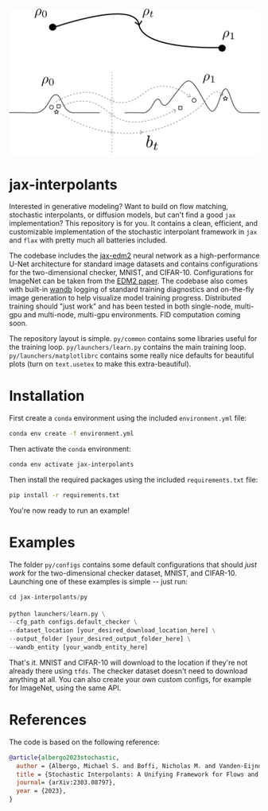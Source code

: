 ![transport_path](imgs/transport_path.png)

# jax-interpolants

Interested in generative modeling? Want to build on flow matching, stochastic interpolants, or diffusion models, but can't find a good ``jax`` implementation? This repository is for you. It contains a clean, efficient, and customizable implementation of the stochastic interpolant framework in ``jax`` and ``flax`` with pretty much all batteries included.

The codebase includes the [jax-edm2](https://github.com/nmboffi/jax-edm2) neural network as a high-performance U-Net architecture for standard image datasets and contains configurations for the two-dimensional checker, MNIST, and CIFAR-10. Configurations for ImageNet can be taken from the [EDM2 paper](https://arxiv.org/pdf/2312.02696). The codebase also comes with built-in [wandb](https://wandb.ai) logging of standard training diagnostics and on-the-fly image generation to help visualize model training progress. Distributed training should "just work" and has been tested in both single-node, multi-gpu and multi-node, multi-gpu environments. FID computation coming soon.

The repository layout is simple. ``py/common`` contains some libraries useful for the training loop. ``py/launchers/learn.py`` contains the main training loop. ``py/launchers/matplotlibrc`` contains some really nice defaults for beautiful plots (turn on ``text.usetex`` to make this extra-beautiful). 

# Installation

First create a ``conda`` environment using the included ``environment.yml`` file:

``` sh
conda env create -f environment.yml
```

Then activate the ``conda`` environment:

```sh
conda env activate jax-interpolants
```

Then install the required packages using the included ``requirements.txt`` file:

```sh
pip install -r requirements.txt
```

You're now ready to run an example!

# Examples

The folder ``py/configs`` contains some default configurations that should *just work* for the two-dimensional checker dataset, MNIST, and CIFAR-10. Launching one of these examples is simple -- just run:

``` python
cd jax-interpolants/py

python launchers/learn.py \
--cfg_path configs.default_checker \
--dataset_location [your_desired_download_location_here] \
--output_folder [your_desired_output_folder_here] \
--wandb_entity [your_wandb_entity_here]
```

That's it. MNIST and CIFAR-10 will download to the location if they're not already there using ``tfds``. The checker dataset doesn't need to download anything at all. You can also create your own custom configs, for example for ImageNet, using the same API.

# References
The code is based on the following reference:

``` bibtex
@article{albergo2023stochastic,
  author = {Albergo, Michael S. and Boffi, Nicholas M. and Vanden-Eijnden, Eric},
  title = {Stochastic Interpolants: A Unifying Framework for Flows and Diffusions},
  journal= {arXiv:2303.08797},
  year = {2023},
}
```
